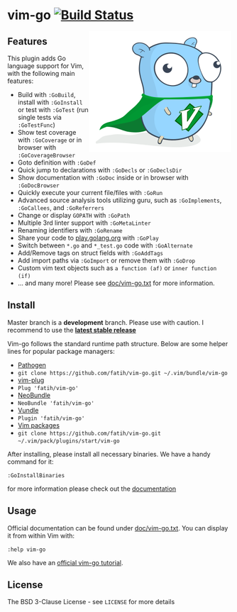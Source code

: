 # vim-go [![Build Status](http://img.shields.io/travis/fatih/vim-go.svg?style=flat-square)](https://travis-ci.org/fatih/vim-go)

<p align="center">
  <img style="float: right;" src="assets/vim-go.png" alt="Vim-go logo"/>
</p>

## Features

This plugin adds Go language support for Vim, with the following main features:

* Build with `:GoBuild`, install with `:GoInstall` or test
  with `:GoTest` (run single tests via `:GoTestFunc`)
* Show test coverage with `:GoCoverage` or in browser with `:GoCoverageBrowser` 
* Goto definition with `:GoDef`
* Quick jump to declarations with `:GoDecls` or `:GoDeclsDir`
* Show documentation with `:GoDoc` inside or in browser with `:GoDocBrowser`
* Quickly execute your current file/files with `:GoRun`
* Advanced source analysis tools utilizing guru, such as `:GoImplements`,
  `:GoCallees`, and `:GoReferrers`
* Change or display `GOPATH` with `:GoPath`
* Multiple 3rd linter support with `:GoMetaLinter`
* Renaming identifiers with `:GoRename`
* Share your code to [play.golang.org](http://play.golang.org) with `:GoPlay`
* Switch between `*.go` and `*_test.go` code with `:GoAlternate`
* Add/Remove tags on struct fields with `:GoAddTags`
* Add import paths via `:GoImport` or remove them with `:GoDrop`
* Custom vim text objects such as `a function (af)` or `inner function (if)`
* ... and many more! Please see [doc/vim-go.txt](doc/vim-go.txt) for more information.


## Install

Master branch is a **development** branch. Please use with caution.
I recommend to use the [**latest stable release**](https://github.com/fatih/vim-go/releases/latest)

Vim-go follows the standard runtime path structure. Below are some helper lines
for popular package managers:

*  [Pathogen](https://github.com/tpope/vim-pathogen)
  * `git clone https://github.com/fatih/vim-go.git ~/.vim/bundle/vim-go`
*  [vim-plug](https://github.com/junegunn/vim-plug)
  * `Plug 'fatih/vim-go'`
*  [NeoBundle](https://github.com/Shougo/neobundle.vim)
  * `NeoBundle 'fatih/vim-go'`
*  [Vundle](https://github.com/gmarik/vundle)
  * `Plugin 'fatih/vim-go'`
*  [Vim packages](http://vimhelp.appspot.com/repeat.txt.html#packages)
  * `git clone https://github.com/fatih/vim-go.git ~/.vim/pack/plugins/start/vim-go`

After installing, please install all necessary binaries. We have a handy
command for it:

```
:GoInstallBinaries
```

for more information please check out the [documentation](doc/vim-go.txt)

## Usage

Official documentation can be found under [doc/vim-go.txt](doc/vim-go.txt). You can display it from within Vim with:

```
:help vim-go
```
We also have an [official vim-go
tutorial](https://github.com/fatih/vim-go-tutorial).

## License

The BSD 3-Clause License - see `LICENSE` for more details
